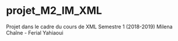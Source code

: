 # projet_M2_IM_XML
Projet dans le cadre du cours de XML
Semestre 1 (2018-2019)
Milena Chaîne - Ferial Yahiaoui
